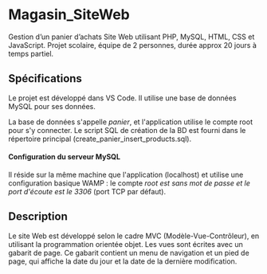 Magasin_SiteWeb
===============
Gestion d’un panier d’achats Site Web utilisant PHP, MySQL, HTML, CSS et JavaScript. 
Projet scolaire, équipe de 2 personnes, durée approx 20 jours à temps partiel.

Spécifications
--------------
Le projet est développé dans VS Code. Il utilise une base de données MySQL pour ses données.

La base de données s'appelle *panier*, et l'application utilise le compte root pour s'y connecter. 
Le script SQL de création de la BD est fourni dans le répertoire principal (create_panier_insert_products.sql).

#### Configuration du serveur MySQL
Il réside sur la même machine que l'application (localhost) et utilise une configuration basique WAMP : 
le compte *root est sans mot de passe et le port d'écoute est le 3306* (port TCP par défaut).

Description
-----------
Le site Web est développé selon le cadre MVC (Modèle-Vue-Contrôleur), en utilisant la programmation orientée objet.
Les vues sont écrites avec un gabarit de page. Ce gabarit contient un menu de navigation et un pied de page, qui 
affiche la date du jour et la date de la dernière modification.
